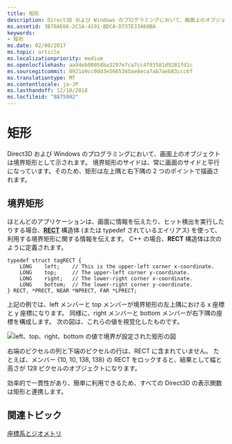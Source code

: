 ```yaml
---
title: 矩形
description: Direct3D および Windows のプログラミングにおいて、画面上のオブジェクトは境界矩形として示されます。
ms.assetid: 3B78AE66-2C1A-4191-BDCA-D737E33460BA
keywords:
- 矩形
ms.date: 02/08/2017
ms.topic: article
ms.localizationpriority: medium
ms.openlocfilehash: aa94eb00058ba3297e7ca7cc4f93581d9281fd1c
ms.sourcegitcommit: 8921a9cc0dd3e5665345ae8eca7ab7aeb83ccc6f
ms.translationtype: MT
ms.contentlocale: ja-JP
ms.lasthandoff: 12/10/2018
ms.locfileid: "8875992"
---
```

# <a name="rectangles"></a>矩形


Direct3D および Windows のプログラミングにおいて、画面上のオブジェクトは境界矩形として示されます。 境界矩形のサイドは、常に画面のサイドと平行になっています。そのため、矩形は左上隅と右下隅の 2 つのポイントで描画されます。

## <a name="span-idboundingrectanglesspanspan-idboundingrectanglesspanspan-idboundingrectanglesspanbounding-rectangles"></a><span id="Bounding_rectangles"></span><span id="bounding_rectangles"></span><span id="BOUNDING_RECTANGLES"></span>境界矩形


ほとんどのアプリケーションは、画面に情報を伝えたり、ヒット検出を実行したりする場合、[**RECT**](https://msdn.microsoft.com/library/windows/desktop/dd162897) 構造体 (または typedef されているエイリアス) を使って、利用する境界矩形に関する情報を伝えます。 C++ の場合、**RECT** 構造体は次のように定義されます。

```
typedef struct tagRECT { 
    LONG    left;    // This is the upper-left corner x-coordinate.
    LONG    top;     // The upper-left corner y-coordinate.
    LONG    right;   // The lower-right corner x-coordinate.
    LONG    bottom;  // The lower-right corner y-coordinate.
} RECT, *PRECT, NEAR *NPRECT, FAR *LPRECT; 
```

上記の例では、left メンバーと top メンバーが境界矩形の左上隅における x 座標と y 座標になります。 同様に、right メンバーと bottom メンバーが右下隅の座標を構成します。 次の図は、これらの値を視覚化したものです。

![left、top、right、bottom の値で境界が設定された矩形の図](images/rect.png)

右端のピクセルの列と下端のピクセルの行は、RECT に含まれていません。 たとえば、メンバー {10, 10, 138, 138} の RECT をロックすると、結果として幅と高さが 128 ピクセルのオブジェクトになります。

効率的で一貫性があり、簡単に利用できるため、すべての Direct3D の表示関数は矩形と連携します。

## <a name="span-idrelated-topicsspanrelated-topics"></a><span id="related-topics"></span>関連トピック


[座標系とジオメトリ](coordinate-systems-and-geometry.md)

 

 




